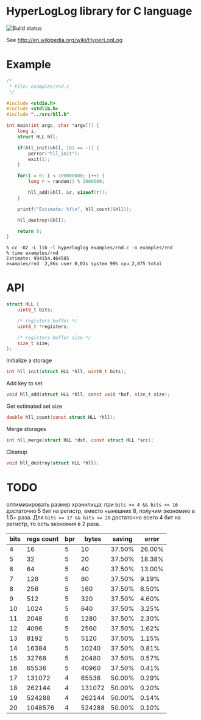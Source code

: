 HyperLogLog library for C language
===
![Build status](https://travis-ci.org/avz/hll.svg?branch=master)

See http://en.wikipedia.org/wiki/HyperLogLog

Example
==

```c
/*
 * File: examples/rnd.c
 */

#include <stdio.h>
#include <stdlib.h>
#include "../src/hll.h"

int main(int argc, char *argv[]) {
	long i;
	struct HLL hll;

	if(hll_init(&hll, 16) == -1) {
		perror("hll_init");
		exit(1);
	}

	for(i = 0; i < 100000000; i++) {
		long r = random() % 1000000;

		hll_add(&hll, &r, sizeof(r));
	}

	printf("Estimate: %f\n", hll_count(&hll));

	hll_destroy(&hll);

	return 0;
}
```
```
% cc -O2 -L lib -l hyperloglog examples/rnd.c -o examples/rnd
% time examples/rnd
Estimate: 994154.464585
examples/rnd  2,86s user 0,01s system 99% cpu 2,875 total
```


API
==
```c
struct HLL {
	uint8_t bits;

	/* registers buffer */
	uint8_t *registers;

	/* registers buffer size */
	size_t size;
};
```

Initialize a storage
```c
int hll_init(struct HLL *hll, uint8_t bits);
```

Add key to set
```c
void hll_add(struct HLL *hll, const void *buf, size_t size);
```

Get estimated set size
```c
double hll_count(const struct HLL *hll);
```

Merge storages
```c
int hll_merge(struct HLL *dst, const struct HLL *src);
```

Cleanup
```c
void hll_destroy(struct HLL *hll);
```

TODO
==

оптимизировать размер хранилища: при `bits >= 4 && bits <= 16` достаточно
5 бит на регистр, вместо нынешних 8, получим экономию в 1.5+ раза. Для
`bits >= 17 && bits <= 20` достаточно всего 4 бит на регистр, то есть
экономия в 2 раза.

|bits|regs count|bpr| bytes | saving | error  |
|----|---------|---|--------|--------|--------|
|  4 |      16 | 5 |     10 | 37.50% | 26.00% |
|  5 |      32 | 5 |     20 | 37.50% | 18.38% |
|  6 |      64 | 5 |     40 | 37.50% | 13.00% |
|  7 |     128 | 5 |     80 | 37.50% |  9.19% |
|  8 |     256 | 5 |    160 | 37.50% |  6.50% |
|  9 |     512 | 5 |    320 | 37.50% |  4.60% |
| 10 |    1024 | 5 |    640 | 37.50% |  3.25% |
| 11 |    2048 | 5 |   1280 | 37.50% |  2.30% |
| 12 |    4096 | 5 |   2560 | 37.50% |  1.62% |
| 13 |    8192 | 5 |   5120 | 37.50% |  1.15% |
| 14 |   16384 | 5 |  10240 | 37.50% |  0.81% |
| 15 |   32768 | 5 |  20480 | 37.50% |  0.57% |
| 16 |   65536 | 5 |  40960 | 37.50% |  0.41% |
| 17 |  131072 | 4 |  65536 | 50.00% |  0.29% |
| 18 |  262144 | 4 | 131072 | 50.00% |  0.20% |
| 19 |  524288 | 4 | 262144 | 50.00% |  0.14% |
| 20 | 1048576 | 4 | 524288 | 50.00% |  0.10% |
